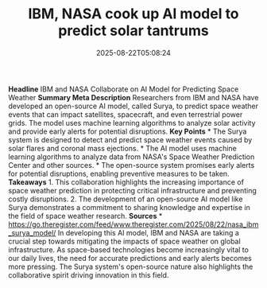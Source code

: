 ﻿---
title: "IBM, NASA cook up AI model to predict solar tantrums"
date: "2025-08-22T05:08:24"
category: "Markets"
summary: ""
slug: "ibm nasa cook up ai model to predict solar tantrums"
source_urls:
  - "https://go.theregister.com/feed/www.theregister.com/2025/08/22/nasa_ibm_surya_model/"
seo:
  title: "IBM, NASA cook up AI model to predict solar tantrums | Hash n Hedge"
  description: ""
  keywords: ["news", "markets", "brief"]
---
**Headline** IBM and NASA Collaborate on AI Model for Predicting Space Weather  **Summary Meta Description** Researchers from IBM and NASA have developed an open-source AI model, called Surya, to predict space weather events that can impact satellites, spacecraft, and even terrestrial power grids. The model uses machine learning algorithms to analyze solar activity and provide early alerts for potential disruptions.  **Key Points**  * The Surya system is designed to detect and predict space weather events caused by solar flares and coronal mass ejections. * The AI model uses machine learning algorithms to analyze data from NASA's Space Weather Prediction Center and other sources. * The open-source system promises early alerts for potential disruptions, enabling preventive measures to be taken.  **Takeaways**  1. This collaboration highlights the increasing importance of space weather prediction in protecting critical infrastructure and preventing costly disruptions. 2. The development of an open-source AI model like Surya demonstrates a commitment to sharing knowledge and expertise in the field of space weather research.  **Sources** * https://go.theregister.com/feed/www.theregister.com/2025/08/22/nasa_ibm_surya_model/  In developing this AI model, IBM and NASA are taking a crucial step towards mitigating the impacts of space weather on global infrastructure. As space-based technologies become increasingly vital to our daily lives, the need for accurate predictions and early alerts becomes more pressing. The Surya system's open-source nature also highlights the collaborative spirit driving innovation in this field. 

